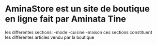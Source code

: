 # AminaStore est un site de boutique en ligne fait par Aminata Tine
les differentes sections:
-mode
-cuisine
-maison
ces sections constituent les différentes articles vendu par la boutique


